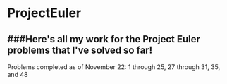 # ProjectEuler
###Here's all my work for the Project Euler problems that I've solved so far!
---
Problems completed as of November 22: 1 through 25, 27 through 31, 35, and 48
